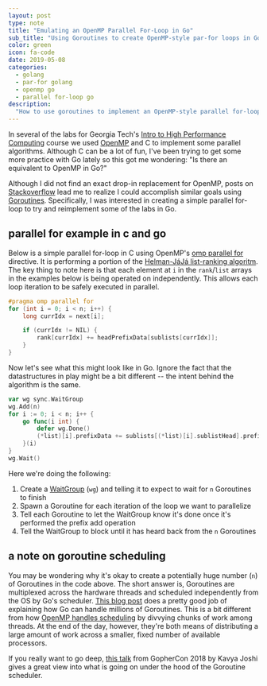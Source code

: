 ```yaml
---
layout: post
type: note
title: "Emulating an OpenMP Parallel For-Loop in Go"
sub_title: "Using Goroutines to create OpenMP-style par-for loops in Golang"
color: green
icon: fa-code
date: 2019-05-08
categories:
  - golang
  - par-for golang
  - openmp go
  - parallel for-loop go
description:
  "How to use goroutines to implement an OpenMP-style parallel for-loop in the Go programming language."
---
```

In several of the labs for Georgia Tech's [Intro to High Performance Computing](https://www.omscs.gatech.edu/cse-6220-intro-hpc) course we used [OpenMP](https://www.openmp.org/) and C to implement some parallel algorithms. Although C can be a lot of fun, I've been trying to get some more practice with Go lately so this got me wondering: "Is there an equivalent to OpenMP in Go?"

Although I did not find an exact drop-in replacement for OpenMP, posts on [Stackoverflow](https://stackoverflow.com/questions/36949211/is-there-a-simple-parallel-for-in-golang-like-openmp) lead me to realize I could accomplish similar goals using [Goroutines](https://golang.org/doc/effective_go.html#goroutines). Specifically, I was interested in creating a simple parallel for-loop to try and reimplement some of the labs in Go.

## parallel for example in c and go
Below is a simple parallel for-loop in C using OpenMP's [omp parallel for](https://www.ibm.com/support/knowledgecenter/SSGH2K_13.1.2/com.ibm.xlc1312.aix.doc/compiler_ref/prag_omp_parallel.html) directive. It is performing a portion of the [Helman-JáJá list-ranking algoritm](https://www.cc.gatech.edu/~bader/COURSES/UNM/ece638-Fall2004/papers/HJ99.pdf). The key thing to note here is that each element at `i` in the `rank`/`list` arrays in the examples below is being operated on independently. This allows each loop iteration to be safely executed in parallel.

```c
#pragma omp parallel for
for (int i = 0; i < n; i++) {
    long currIdx = next[i];

    if (currIdx != NIL) {
        rank[currIdx] += headPrefixData[sublists[currIdx]];
    }
}
```

Now let's see what this might look like in Go. Ignore the fact that the datastructures in play might be a bit different -- the intent behind the algorithm is the same.

```go
var wg sync.WaitGroup
wg.Add(n)
for i := 0; i < n; i++ {
    go func(i int) {
        defer wg.Done()
        (*list)[i].prefixData += sublists[(*list)[i].sublistHead].prefixData
    }(i)
}
wg.Wait()
```

Here we're doing the following:

1. Create a [WaitGroup](https://golang.org/pkg/sync/#WaitGroup) (`wg`) and telling it to expect to wait for `n` Goroutines to finish
1. Spawn a Goroutine for each iteration of the loop we want to parallelize
1. Tell each Goroutine to let the WaitGroup know it's done once it's performed the prefix add operation
1. Tell the WaitGroup to block until it has heard back from the `n` Goroutines

## a note on goroutine scheduling
You may be wondering why it's okay to create a potentially huge number (`n`) of Goroutines in the code above. The short answer is, Goroutines are multiplexed across the hardware threads and scheduled independently from the OS by Go's scheduler. [This blog post](https://rcoh.me/posts/why-you-can-have-a-million-go-routines-but-only-1000-java-threads/) does a pretty good job of explaining how Go can handle millions of Goroutines. This is a bit different from how [OpenMP handles scheduling](https://www.dartmouth.edu/~rc/classes/intro_openmp/schedule_loops.html) by divvying chunks of work among threads. At the end of the day, however, they're both means of distributing a large amount of work across a smaller, fixed number of available processors.

If you really want to go deep, [this talk](https://www.youtube.com/watch?v=YHRO5WQGh0k) from GopherCon 2018 by Kavya Joshi gives a great view into what is going on under the hood of the Goroutine scheduler.
